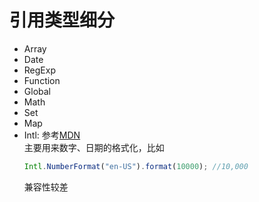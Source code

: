 # 引用类型细分

- Array
- Date
- RegExp
- Function
- Global
- Math
- Set
- Map
- Intl: 参考[MDN](https://developer.mozilla.org/en-US/docs/Web/JavaScript/Reference/Global_Objects/Intl)  
  主要用来数字、日期的格式化，比如
  ```js
  Intl.NumberFormat("en-US").format(10000); //10,000
  ```
  兼容性较差
